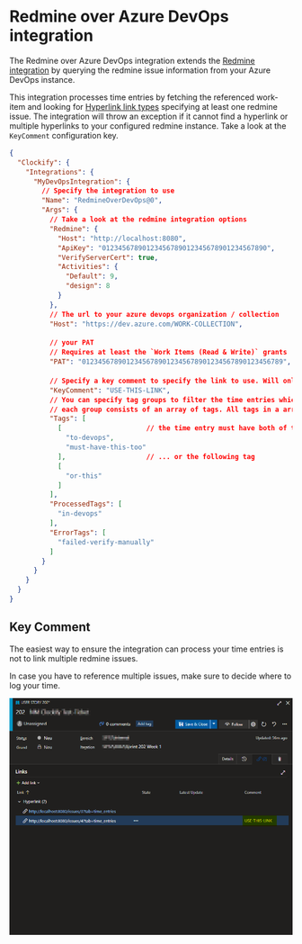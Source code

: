 # Redmine over Azure DevOps integration

The Redmine over Azure DevOps integration extends the [Redmine integration](./redmine-0.md) by querying the redmine issue information from your Azure DevOps instance.

This integration processes time entries by fetching the referenced work-item and looking for [Hyperlink link types](https://docs.microsoft.com/en-us/azure/devops/boards/queries/link-type-reference?view=azure-devops#hyperlink-link-type) specifying at least one redmine issue. The integration will throw an exception if it cannot find a hyperlink or multiple hyperlinks to your configured redmine instance. Take a look at the `KeyComment` configuration key.

```json
{
  "Clockify": {
    "Integrations": {
      "MyDevOpsIntegration": {
        // Specify the integration to use
        "Name": "RedmineOverDevOps@0",
        "Args": {
          // Take a look at the redmine integration options
          "Redmine": {
            "Host": "http://localhost:8080",
            "ApiKey": "01234567890123456789012345678901234567890",
            "VerifyServerCert": true,
            "Activities": {
              "Default": 9,
              "design": 8
            }
          },
          // The url to your azure devops organization / collection
          "Host": "https://dev.azure.com/WORK-COLLECTION",

          // your PAT
          // Requires at least the `Work Items (Read & Write)` grants
          "PAT": "01234567890123456789012345678901234567890123456789",

          // Specify a key comment to specify the link to use. Will only be used if there's more than one matching hyperlink
          "KeyComment": "USE-THIS-LINK",
          // You can specify tag groups to filter the time entries which this integration should process
          // each group consists of an array of tags. All tags in a array must match. Groups are `OR` combined.
          "Tags": [
            [                     // the time entry must have both of these tags
              "to-devops",            
              "must-have-this-too"
            ],                    // ... or the following tag
            [
              "or-this"
            ]
          ],
          "ProcessedTags": [
            "in-devops"
          ],
          "ErrorTags": [
            "failed-verify-manually"
          ]
        }
      }
    }
  }
}
```

## Key Comment

The easiest way to ensure the integration can process your time entries is not to link multiple redmine issues.

In case you have to reference multiple issues, make sure to decide where to log your time.

![key comment to specify redmine issue id to resolve](../images/azdo-key-comment.png)